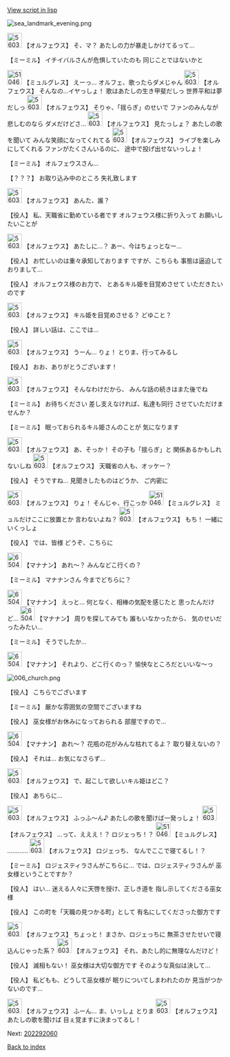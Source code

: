 [View script in lisp](../scripts/202292050.txt)

![sea_landmark_evening.png](../images/backgrounds/sea_landmark_evening.png)

<img src="../images/units/5603211.png" alt="5603211.png" height="34"/>
【オルフェウス】
そ、マ？
あたしの力が暴走しかけてるって…

【ミーミル】
イチイバルさんが危惧していたのも
同じことではないかと

<img src="../images/units/5104611.png" alt="5104611.png" height="34"/>
【ミュルグレス】
えーっ…
オルフェ、歌ったらダメじゃん

<img src="../images/units/5603211.png" alt="5603211.png" height="34"/>
【オルフェウス】
そんなの…イヤっしょ！
歌はあたしの生き甲斐だしっ
世界平和は夢だしっ

<img src="../images/units/5603211.png" alt="5603211.png" height="34"/>
【オルフェウス】
そりゃ、「揺らぎ」のせいで
ファンのみんなが悲しむのなら
ダメだけどさ…

<img src="../images/units/5603211.png" alt="5603211.png" height="34"/>
【オルフェウス】
見たっしょ？
あたしの歌を聞いて
みんな笑顔になってくれてる

<img src="../images/units/5603211.png" alt="5603211.png" height="34"/>
【オルフェウス】
ライブを楽しみにしてくれる
ファンがたくさんいるのに、
途中で投げ出せないっしょ！

【ミーミル】
オルフェウスさん…

【？？？】
お取り込み中のところ
失礼致します

<img src="../images/units/5603211.png" alt="5603211.png" height="34"/>
【オルフェウス】
あんた、誰？

【役人】
私、天職省に勤めている者です
オルフェウス様に折り入って
お願いしたいことが

<img src="../images/units/5603211.png" alt="5603211.png" height="34"/>
【オルフェウス】
あたしに…？
あー、今はちょっとなー…

【役人】
お忙しいのは重々承知しております
ですが、こちらも
事態は逼迫しておりまして…

【役人】
オルフェウス様のお力で、
とあるキル姫を目覚めさせて
いただきたいのです

<img src="../images/units/5603211.png" alt="5603211.png" height="34"/>
【オルフェウス】
キル姫を目覚めさせる？
どゆこと？

【役人】
詳しい話は、ここでは…

<img src="../images/units/5603211.png" alt="5603211.png" height="34"/>
【オルフェウス】
うーん…
りょ！
とりま、行ってみるし

【役人】
おお、ありがとうございます！

<img src="../images/units/5603211.png" alt="5603211.png" height="34"/>
【オルフェウス】
そんなわけだから、
みんな話の続きはまた後でね

【ミーミル】
お待ちください
差し支えなければ、私達も同行
させていただけませんか？

【ミーミル】
眠っておられるキル姫さんのことが
気になります

<img src="../images/units/5603211.png" alt="5603211.png" height="34"/>
【オルフェウス】
あ、そっか！
その子も「揺らぎ」と
関係あるかもしれないしね

<img src="../images/units/5603211.png" alt="5603211.png" height="34"/>
【オルフェウス】
天職省の人も、オッケー？

【役人】
そうですね…
見聞きしたものはどうか、
ご内密に

<img src="../images/units/5603211.png" alt="5603211.png" height="34"/>
【オルフェウス】
りょ！
そんじゃ、行こっか

<img src="../images/units/5104611.png" alt="5104611.png" height="34"/>
【ミュルグレス】
ミュルだけここに放置とか
言わないよね？

<img src="../images/units/5603211.png" alt="5603211.png" height="34"/>
【オルフェウス】
もち！
一緒にいくっしょ

【役人】
では、皆様
どうぞ、こちらに

<img src="../images/units/6504011.png" alt="6504011.png" height="34"/>
【マナナン】
あれ～？
みんなどこ行くの？

【ミーミル】
マナナンさん
今までどちらに？

<img src="../images/units/6504011.png" alt="6504011.png" height="34"/>
【マナナン】
えっと…
何となく、相棒の気配を感じたと
思ったんだけど…

<img src="../images/units/6504011.png" alt="6504011.png" height="34"/>
【マナナン】
周りを探してみても
誰もいなかったから、
気のせいだったみたい…

【ミーミル】
そうでしたか…

<img src="../images/units/6504011.png" alt="6504011.png" height="34"/>
【マナナン】
それより、どこ行くのっ？
愉快なところだといいな～っ

![006_church.png](../images/backgrounds/006_church.png)

【役人】
こちらでございます

【ミーミル】
厳かな雰囲気の空間でございますね

【役人】
巫女様がお休みになっておられる
部屋ですので…

<img src="../images/units/6504011.png" alt="6504011.png" height="34"/>
【マナナン】
あれ～？
花瓶の花がみんな枯れてるよ？
取り替えないの？

【役人】
それは…
お気になさらず…

<img src="../images/units/5603211.png" alt="5603211.png" height="34"/>
【オルフェウス】
で、起こして欲しいキル姫はどこ？

【役人】
あちらに…

<img src="../images/units/5603211.png" alt="5603211.png" height="34"/>
【オルフェウス】
ふっふ～ん♪
あたしの歌を聞けば一発っしょ！

<img src="../images/units/5603211.png" alt="5603211.png" height="34"/>
【オルフェウス】
…って、えええ！？
ロジェっち！？

<img src="../images/units/5104611.png" alt="5104611.png" height="34"/>
【ミュルグレス】
…………

<img src="../images/units/5603211.png" alt="5603211.png" height="34"/>
【オルフェウス】
ロジェっち、
なんでここで寝てるし！？

【ミーミル】
ロジェスティラさんがこちらに…
では、ロジェスティラさんが
巫女様ということですか？

【役人】
はい…
迷える人々に天啓を授け、正しき道を
指し示してくださる巫女様

【役人】
この町を「天職の見つかる町」として
有名にしてくださった御方です

<img src="../images/units/5603211.png" alt="5603211.png" height="34"/>
【オルフェウス】
ちょっと！
まさか、ロジェっちに
無茶させたせいで寝込んじゃった系？

<img src="../images/units/5603211.png" alt="5603211.png" height="34"/>
【オルフェウス】
それ、あたし的に無理なんだけど！

【役人】
滅相もない！
巫女様は大切な御方です
そのような真似は決して…

【役人】
私どもも、どうして巫女様が
眠りについてしまわれたのか
見当がつかないのです…

<img src="../images/units/5603211.png" alt="5603211.png" height="34"/>
【オルフェウス】
ふーん…
ま、いっしょ
とりま

<img src="../images/units/5603211.png" alt="5603211.png" height="34"/>
【オルフェウス】
あたしの歌を聞けば
目ぇ覚ますに決まってるし！


Next: [202292060](202292060.md)

[Back to index](index.md)
